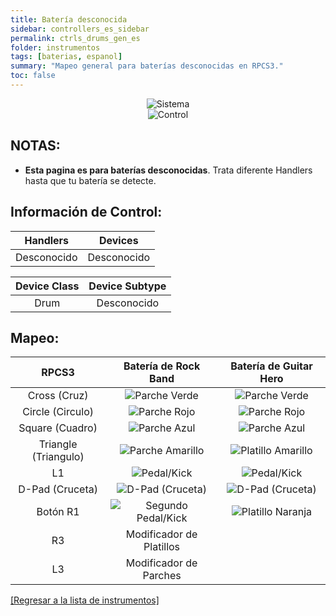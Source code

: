 ```yaml
---
title: Batería desconocida
sidebar: controllers_es_sidebar
permalink: ctrls_drums_gen_es
folder: instrumentos
tags: [baterias, espanol]
summary: "Mapeo general para baterías desconocidas en RPCS3."
toc: false
---
```



<div align="center"> <img src="https://carlmylo.github.io/docu-rpcs3/images/instruments/plat/myst.png" alt="Sistema" title="Sistema"></div>

<div align="center"> <img src="https://carlmylo.github.io/docu-rpcs3/images/instruments/cont/mystcontrollers.png" alt="Control" title="Control"></div>

## NOTAS:

* **Esta pagina es para baterías desconocidas**. Trata diferente Handlers hasta que tu batería se detecte.

## Información de Control:

| Handlers | Devices |
|:--------:|:-------:|
| Desconocido | Desconocido |

| Device Class | Device Subtype |
|:------------:|:--------------:|
| Drum | Desconocido |

## Mapeo:

| **RPCS3**    | **Batería de Rock Band** | **Batería de Guitar Hero** |
|:--------:|:-------------------:|:-----------------:|
| Cross (Cruz) | ![Parche Verde](https://carlmylo.github.io/docu-rpcs3/images/btns/drms/rb/gp.png "Parche Verde") | ![Parche Verde](https://carlmylo.github.io/docu-rpcs3/images/btns/drms/gh/gp.png "Parche Verde") |
| Circle (Circulo) | ![Parche Rojo](https://carlmylo.github.io/docu-rpcs3/images/btns/drms/rb/rp.png "Parche Rojo") | ![Parche Rojo](https://carlmylo.github.io/docu-rpcs3/images/btns/drms/gh/rp.png "Parche Rojo") |
| Square (Cuadro) | ![Parche Azul](https://carlmylo.github.io/docu-rpcs3/images/btns/drms/rb/bp.png "Parche Azul") | ![Parche Azul](https://carlmylo.github.io/docu-rpcs3/images/btns/drms/gh/bp.png "Parche Azul") |
| Triangle (Triangulo) | ![Parche Amarillo](https://carlmylo.github.io/docu-rpcs3/images/btns/drms/rb/yp.png "Parche Amarillo") | ![Platillo Amarillo](https://carlmylo.github.io/docu-rpcs3/images/btns/drms/gh/yc.png "Platillo Amarillo") |
| L1 | ![Pedal/Kick](https://carlmylo.github.io/docu-rpcs3/images/btns/drms/rb/kp.png "Pedal/Kick") | ![Pedal/Kick](https://carlmylo.github.io/docu-rpcs3/images/btns/drms/gh/kp.png "Pedal/Kick") |
| D-Pad (Cruceta) | ![D-Pad (Cruceta)](https://carlmylo.github.io/docu-rpcs3/images/btns/ctrls/xbox/dp.png "D-Pad (Cruceta)") | ![D-Pad (Cruceta)](https://carlmylo.github.io/docu-rpcs3/images/btns/ctrls/xbox/dp.png "D-Pad (Cruceta)") |
| Botón R1 | ![Segundo Pedal/Kick](https://carlmylo.github.io/docu-rpcs3/images/btns/drms/rb/kp.png "Segundo Pedal/Kick") | ![Platillo Naranja](https://carlmylo.github.io/docu-rpcs3/images/btns/drms/gh/oc.png "Platillo Naranja") |
| R3 | Modificador de Platillos | |
| L3 | Modificador de Parches | |

[[Regresar a la lista de instrumentos]](https://carlmylo.github.io/docu-rpcs3/ctrls_es#lista-de-instrumentos)